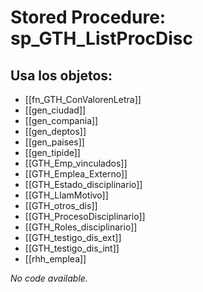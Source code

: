 # Stored Procedure: sp_GTH_ListProcDisc

## Usa los objetos:
- [[fn_GTH_ConValorenLetra]]
- [[gen_ciudad]]
- [[gen_compania]]
- [[gen_deptos]]
- [[gen_paises]]
- [[gen_tipide]]
- [[GTH_Emp_vinculados]]
- [[GTH_Emplea_Externo]]
- [[GTH_Estado_disciplinario]]
- [[GTH_LlamMotivo]]
- [[GTH_otros_dis]]
- [[GTH_ProcesoDisciplinario]]
- [[GTH_Roles_disciplinario]]
- [[GTH_testigo_dis_ext]]
- [[GTH_testigo_dis_int]]
- [[rhh_emplea]]

*No code available.*
